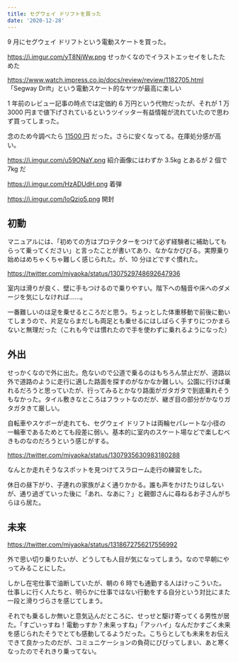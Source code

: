```yaml
---
title: セグウェイ ドリフトを買った
date: '2020-12-28'
---
```


9 月にセグウェイ ドリフトという電動スケートを買った。

https://i.imgur.com/yT8NjWw.png
せっかくなのでイラストエッセイをしたためた

https://www.watch.impress.co.jp/docs/review/review/1182705.html
「Segway Drift」という電動スケート的なヤツが最高に楽しい

1 年前のレビュー記事の時点では定価約 6 万円という代物だったが、それが 1 万 3000 円まで値下げされているというツイッター有益情報が流れていたので思わず買ってしまった。

念のため今調べたら [11500 円](https://www.amazon.co.jp/dp/B07N2JKK15?tag=miyaoka-22) だった。さらに安くなってる。在庫処分感が高い。

https://i.imgur.com/u59ONaY.png
紹介画像にはわずか 3.5kg とあるが 2 個で 7kg だ

https://i.imgur.com/HzADUdH.png
着弾

https://i.imgur.com/loQzio5.png
開封

## 初動

マニュアルには、「初めての方はプロテクターをつけて必ず経験者に補助してもらって乗ってください」と言ったことが書いてあり、なかなかびびる。実際乗り始めはめちゃくちゃ難しく感じられた。が、10 分ほどですぐ慣れた。

https://twitter.com/miyaoka/status/1307529748692647936

室内は滑りが良く、壁に手もつけるので乗りやすい。階下への騒音や床へのダメージを気にしなければ……。

一番難しいのは足を乗せるところだと思う。ちょっとした体重移動で前後に動いてしまうので、片足ならまだしも両足とも乗せるにはしばらく手すりにつかまらないと無理だった（これも今では慣れたので手を使わずに乗れるようになった）

## 外出

せっかくなので外に出た。危ないので公道で乗るのはもちろん禁止だが、道路以外で道路のように走行に適した路面を探すのがなかなか難しい。公園に行けば乗れるだろうと思っていたが、行ってみるとかなり路面がガタガタで到底乗れそうもなかった。タイル敷きなところはフラットなのだが、継ぎ目の部分がかなりガタガタきて厳しい。

自転車やスケボーが走れても、セグウェイ ドリフトは両輪セパレートな小径の一輪車であるためとても段差に弱い。基本的に室内のスケート場などで楽しむべきものなのだろうという感じがする。

https://twitter.com/miyaoka/status/1307935630983180288

なんとか走れそうなスポットを見つけてスラローム走行の練習をした。

休日の昼下がり、子連れの家族がよく通りかかる。誰も声をかけたりはしないが、通り過ぎていった後に「あれ、なあに？」と親御さんに尋ねるお子さんがちらほら居た。

## 未来

https://twitter.com/miyaoka/status/1318672756217556992

外で思い切り乗りたいが、どうしても人目が気になってしまう。なので早朝にやってみることにした。

しかし在宅仕事で油断していたが、朝の 6 時でも通勤する人はけっこういた。仕事しに行く人たちと、明らかに仕事ではない行動をする自分という対比にまた一段と滑りづらさを感じてしまう。

それでも乗るしか無いと意気込んだところに、せっせと駆け寄ってくる男性が居た。「すごいっすね！電動っすか？未来っすね」「アッハイ」なんだかすごく未来を感じられたそうでとても感動してるようだった。こちらとしても未来をお伝えできて良かったのだが、コミュニケーションの負荷にびびってしまい、あと寒くなったのでそれきり乗ってない。
